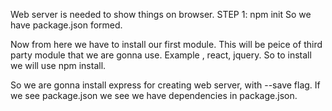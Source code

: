 Web server is needed to show things on browser. 
STEP 1: npm init
So we have package.json formed.

Now from here we have to install our first module. This will be peice of third party module that we are gonna use.  Example , react, jquery. 
So to install we will use npm install. 

So we are gonna install express for creating web server, with --save flag. If we see package.json we see we have dependencies in package.json.